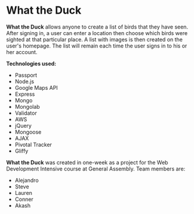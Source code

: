 # What the Duck
**What the Duck** allows anyone to create a list of birds that they have seen. After signing in, a user can enter a location then choose which birds were sighted at that particular place. A list with images is then created on the user's homepage. The list will remain each time the user signs in to his or her account.

  

**Technologies used:**
* Passport
* Node.js
* Google Maps API
* Express
* Mongo
* Mongolab
* Validator
* AWS
* jQuery
* Mongoose
* AJAX
* Pivotal Tracker
* Gliffy

**What the Duck** was created in one-week as a project for the Web Development Intensive course at General Assembly.
Team members are:

* Alejandro
* Steve
* Lauren
* Conner
* Akash

